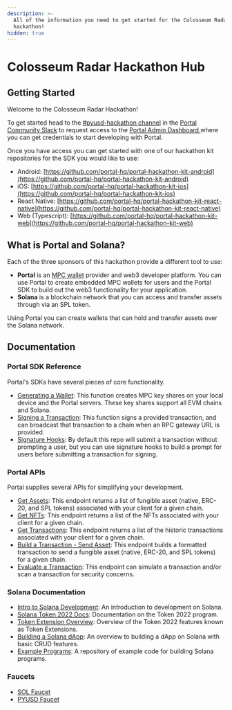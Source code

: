 ```yaml
---
description: >-
  All of the information you need to get started for the Colosseum Radar
  hackathon!
hidden: true
---
```


# Colosseum Radar Hackathon Hub

## Getting Started

Welcome to the Colosseum Radar Hackathon!

To get started head to the [#pyusd-hackathon channel](https://join.slack.com/t/portalcommunity/shared_invite/zt-2obhgakbb-TGGNAutwgHF4VCGbr0tCYA) in the [Portal Community Slack](https://join.slack.com/t/portalcommunity/shared_invite/zt-2obhgakbb-TGGNAutwgHF4VCGbr0tCYA) to request access to the [Portal Admin Dashboard ](https://app.portalhq.io/login)where you can get credentials to start developing with Portal.

Once you have access you can get started with one of our hackathon kit repositories for the SDK you would like to use:

* Android: [https://github.com/portal-hq/portal-hackathon-kit-android](https://github.com/portal-hq/portal-hackathon-kit-android)
* iOS: [https://github.com/portal-hq/portal-hackathon-kit-ios](https://github.com/portal-hq/portal-hackathon-kit-ios)
* React Native: [https://github.com/portal-hq/portal-hackathon-kit-react-native](https://github.com/portal-hq/portal-hackathon-kit-react-native)
* Web (Typescript): [https://github.com/portal-hq/portal-hackathon-kit-web](https://github.com/portal-hq/portal-hackathon-kit-web)

## What is Portal and Solana?

Each of the three sponsors of this hackathon provide a different tool to use:

* **Portal** is an [MPC wallet](../resources/portals-mpc-architecture.md) provider and web3 developer platform. You can use Portal to create embedded MPC wallets for users and the Portal SDK to build out the web3 functionality for your application.
* **Solana** is a blockchain network that you can access and transfer assets through via an SPL token.&#x20;

Using Portal you can create wallets that can hold and transfer assets over the Solana network.

## Documentation

### Portal SDK Reference

Portal's SDKs have several pieces of core functionality.

* [Generating a Wallet](https://docs.portalhq.io/guides/web/create-a-wallet): This function creates MPC key shares on your local device and the Portal servers. These key shares support all EVM chains and Solana.
* [Signing a Transaction](https://docs.portalhq.io/guides/web/sign-a-transaction): This function signs a provided transaction, and can broadcast that transaction to a chain when an RPC gateway URL is provided.
* [Signature Hooks](https://docs.portalhq.io/guides/web/add-custom-signature-hooks): By default this repo will submit a transaction without prompting a user, but you can use signature hooks to build a prompt for users before submitting a transaction for signing.

### Portal APIs

Portal supplies several APIs for simplifying your development.

* [Get Assets](https://docs.portalhq.io/reference/client-api/v3-endpoints#get-assets-by-chain): This endpoint returns a list of fungible asset (native, ERC-20, and SPL tokens) associated with your client for a given chain.
* [Get NFTs](https://docs.portalhq.io/reference/client-api/v3-endpoints#get-nft-assets-by-chain): This endpoint returns a list of the NFTs associated with your client for a given chain.
* [Get Transactions](https://docs.portalhq.io/reference/client-api/v3-endpoints#get-transactions-by-chain): This endpoint returns a list of the historic transactions associated with your client for a given chain.
* [Build a Transaction - Send Asset](https://docs.portalhq.io/reference/client-api/v3-endpoints#build-a-send-asset-transaction): This endpoint builds a formatted transaction to send a fungible asset (native, ERC-20, and SPL tokens) for a given chain.
* [Evaluate a Transaction](https://docs.portalhq.io/reference/client-api/v3-endpoints#evaluate-a-transaction): This endpoint can simulate a transaction and/or scan a transaction for security concerns.

### Solana Documentation

* [Intro to Solana Development](https://solana.com/developers/guides/getstarted/hello-world-in-your-browser): An introduction to development on Solana.
* [Solana Token 2022 Docs](https://spl.solana.com/token-2022): Documentation on the Token 2022 program.
* [Token Extension Overview](https://solana.com/solutions/token-extensions): Overview of the Token 2022 features known as Token Extensions.
* [Building a Solana dApp](https://solana.com/developers/guides/dapps/journal): An overview to building a dApp on Solana with basic CRUD features.
* [Example Programs](https://github.com/solana-developers/program-examples): A repository of example code for building Solana programs.&#x20;

### Faucets

* [SOL Faucet](https://faucet.solana.com/)
* [PYUSD Faucet](https://faucet.paxos.com/)
